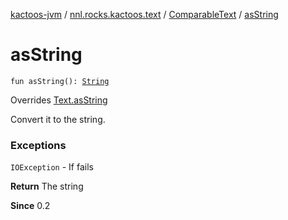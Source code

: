 [kactoos-jvm](../../index.md) / [nnl.rocks.kactoos.text](../index.md) / [ComparableText](index.md) / [asString](./as-string.md)

# asString

`fun asString(): `[`String`](https://kotlinlang.org/api/latest/jvm/stdlib/kotlin/-string/index.html)

Overrides [Text.asString](../../nnl.rocks.kactoos/-text/as-string.md)

Convert it to the string.

### Exceptions

`IOException` - If fails

**Return**
The string

**Since**
0.2

